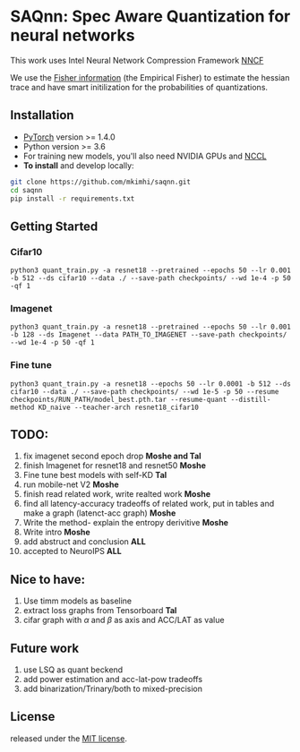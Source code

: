 

# SAQnn: Spec Aware Quantization for neural networks

This work uses Intel Neural Network Compression Framework [NNCF](https://github.com/openvinotoolkit/nncf#user-content-installation)

We use the [Fisher information](https://arxiv.org/pdf/1705.01064.pdf) (the Empirical Fisher) to estimate the hessian trace and have smart initilization for the probabilities of quantizations.


## Installation

* [PyTorch](http://pytorch.org/) version >= 1.4.0
* Python version >= 3.6
* For training new models, you'll also need NVIDIA GPUs and [NCCL](https://github.com/NVIDIA/nccl)
* **To install** and develop locally:
```bash
git clone https://github.com/mkimhi/saqnn.git
cd saqnn
pip install -r requirements.txt
```

## Getting Started
### Cifar10
```
python3 quant_train.py -a resnet18 --pretrained --epochs 50 --lr 0.001 -b 512 --ds cifar10 --data ./ --save-path checkpoints/ --wd 1e-4 -p 50 -qf 1
```
### Imagenet
```
python3 quant_train.py -a resnet18 --pretrained --epochs 50 --lr 0.001 -b 128 --ds Imagenet --data PATH_TO_IMAGENET --save-path checkpoints/ --wd 1e-4 -p 50 -qf 1
```
### Fine tune
```
python3 quant_train.py -a resnet18 --epochs 50 --lr 0.0001 -b 512 --ds cifar10 --data ./ --save-path checkpoints/ --wd 1e-5 -p 50 --resume checkpoints/RUN_PATH/model_best.pth.tar --resume-quant --distill-method KD_naive --teacher-arch resnet18_cifar10
```


## TODO:
1. fix imagenet second epoch drop **Moshe and Tal**
2. finish Imagenet for resnet18 and resnet50 **Moshe**
3. Fine tune best models with self-KD **Tal**
4. run mobile-net V2 **Moshe** 
5. finish read related work, write realted work **Moshe** 
6. find all latency-accuracy tradeoffs of related work, put in tables and make a graph (latenct-acc graph) **Moshe**
8. Write the method- explain the entropy derivitive **Moshe**
9. Write intro **Moshe**
11. add abstruct and conclusion **ALL**
12. accepted to NeuroIPS **ALL**

## Nice to have:
1. Use timm models as baseline
2. extract loss graphs from Tensorboard **Tal**
3. cifar graph with $\alpha$ and $\beta$ as axis and ACC/LAT as value

## Future work
1. use LSQ as quant beckend
2. add power estimation and acc-lat-pow tradeoffs
3. add binarization/Trinary/both to mixed-precision 


## License
released under the [MIT license](LICENSE).
